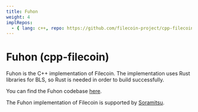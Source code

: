 ```yaml
---
title: Fuhon
weight: 4
implRepos: 
  - { lang: c++, repo: https://github.com/filecoin-project/cpp-filecoin }
---
```


# Fuhon (cpp-filecoin)

Fuhon is the C++ implementation of Filecoin. The implementation uses Rust libraries for BLS, so Rust is needed in order to build successfully.

You can find the Fuhon codebase [here](https://github.com/filecoin-project/cpp-filecoin).

The Fuhon implementation of Filecoin is supported by [Soramitsu](https://soramitsu.co.jp/).